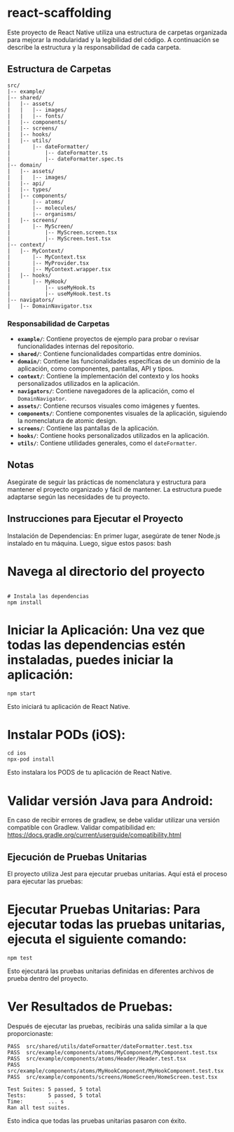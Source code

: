 # react-scaffolding

Este proyecto de React Native utiliza una estructura de carpetas organizada para mejorar la modularidad y la legibilidad del código. A continuación se describe la estructura y la responsabilidad de cada carpeta.

## Estructura de Carpetas

```plaintext
src/
|-- example/
|-- shared/
|   |-- assets/
|   |   |-- images/
|   |   |-- fonts/
|   |-- components/
|   |-- screens/
|   |-- hooks/
|   |-- utils/
|       |-- dateFormatter/
|           |-- dateFormatter.ts
|           |-- dateFormatter.spec.ts
|-- domain/
|   |-- assets/
|   |   |-- images/
|   |-- api/
|   |-- types/
|   |-- components/
|       |-- atoms/
|       |-- molecules/
|       |-- organisms/
|   |-- screens/
|       |-- MyScreen/
|           |-- MyScreen.screen.tsx
|           |-- MyScreen.test.tsx
|-- context/
|   |-- MyContext/
|       |-- MyContext.tsx
|       |-- MyProvider.tsx
|       |-- MyContext.wrapper.tsx
|   |-- hooks/
|       |-- MyHook/
|           |-- useMyHook.ts
|           |-- useMyHook.test.ts
|-- navigators/
|   |-- DomainNavigator.tsx

```
### Responsabilidad de Carpetas

- **`example/`**: Contiene proyectos de ejemplo para probar o revisar funcionalidades internas del repositorio.
- **`shared/`**: Contiene funcionalidades compartidas entre dominios.
- **`domain/`**: Contiene las funcionalidades específicas de un dominio de la aplicación, como componentes, pantallas, API y tipos.
- **`context/`**: Contiene la implementación del contexto y los hooks personalizados utilizados en la aplicación.
- **`navigators/`**: Contiene navegadores de la aplicación, como el `DomainNavigator`.
- **`assets/`**: Contiene recursos visuales como imágenes y fuentes.
- **`components/`**: Contiene componentes visuales de la aplicación, siguiendo la nomenclatura de atomic design.
- **`screens/`**: Contiene las pantallas de la aplicación.
- **`hooks/`**: Contiene hooks personalizados utilizados en la aplicación.
- **`utils/`**: Contiene utilidades generales, como el `dateFormatter`.

## Notas

Asegúrate de seguir las prácticas de nomenclatura y estructura para mantener el proyecto organizado y fácil de mantener.
La estructura puede adaptarse según las necesidades de tu proyecto.


## Instrucciones para Ejecutar el Proyecto

Instalación de Dependencias: En primer lugar, asegúrate de tener Node.js instalado en tu máquina. Luego, sigue estos pasos:
bash

# Navega al directorio del proyecto
```cd nombre-de-tu-proyecto

# Instala las dependencias
npm install
```
# Iniciar la Aplicación: Una vez que todas las dependencias estén instaladas, puedes iniciar la aplicación:
``` npm start ```

Esto iniciará tu aplicación de React Native.

# Instalar PODs (iOS):
``` 
cd ios
npx-pod install 
```

Esto instalara los PODS de tu aplicación de React Native.

# Validar versión Java para Android:

En caso de recibir errores de gradlew, se debe validar utilizar una versión compatible con Gradlew. Validar compatibilidad en: https://docs.gradle.org/current/userguide/compatibility.html


## Ejecución de Pruebas Unitarias

El proyecto utiliza Jest para ejecutar pruebas unitarias. Aquí está el proceso para ejecutar las pruebas:

# Ejecutar Pruebas Unitarias: Para ejecutar todas las pruebas unitarias, ejecuta el siguiente comando:
``` npm test ```

Esto ejecutará las pruebas unitarias definidas en diferentes archivos de prueba dentro del proyecto.
# Ver Resultados de Pruebas: 

Después de ejecutar las pruebas, recibirás una salida similar a la que proporcionaste:
```
PASS  src/shared/utils/dateFormatter/dateFormatter.test.tsx
PASS  src/example/components/atoms/MyComponent/MyComponent.test.tsx
PASS  src/example/components/atoms/Header/Header.test.tsx
PASS  src/example/components/atoms/MyHookComponent/MyHookComponent.test.tsx
PASS  src/example/components/screens/HomeScreen/HomeScreen.test.tsx

Test Suites: 5 passed, 5 total
Tests:       5 passed, 5 total
Time:        ... s
Ran all test suites.
```

Esto indica que todas las pruebas unitarias pasaron con éxito.


